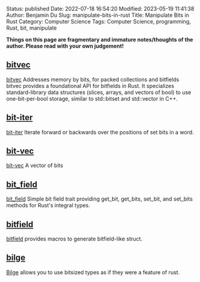 Status: published
Date: 2022-07-18 16:54:20
Modified: 2023-05-19 11:41:38
Author: Benjamin Du
Slug: manipulate-bits-in-rust
Title: Manipulate Bits in Rust
Category: Computer Science
Tags: Computer Science, programming, Rust, bit, manipulate

**Things on this page are fragmentary and immature notes/thoughts of the author. Please read with your own judgement!**

## [bitvec](https://crates.io/crates/bitvec)
[bitvec](https://crates.io/crates/bitvec)
Addresses memory by bits, for packed collections and bitfields
bitvec provides a foundational API for bitfields in Rust. It specializes standard-library data structures (slices, arrays, and vectors of bool) to use one-bit-per-bool storage, similar to std::bitset<N> and std::vector<bool> in C++.

## [bit-iter](https://crates.io/crates/bit-iter)
[bit-iter](https://crates.io/crates/bit-iter)
Iterate forward or backwards over the positions of set bits in a word.



## [bit-vec](https://crates.io/crates/bit-vec)
[bit-vec](https://crates.io/crates/bit-vec)
A vector of bits

## [bit_field](https://crates.io/crates/bit_field)
[bit_field](https://crates.io/crates/bit_field)
Simple bit field trait providing get_bit, get_bits, set_bit, and set_bits methods for Rust's integral types.

## [bitfield](https://crates.io/crates/bitfield)
[bitfield](https://crates.io/crates/bitfield)
provides macros to generate bitfield-like struct.

## [bilge](https://crates.io/crates/bilge)
[Bilge](https://crates.io/crates/bilge)
allows you to use bitsized types as if they were a feature of rust.


